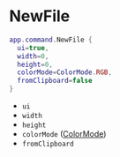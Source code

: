 # NewFile

```lua
app.command.NewFile {
  ui=true,
  width=0,
  height=0,
  colorMode=ColorMode.RGB,
  fromClipboard=false
}
```

* `ui`
* `width`
* `height`
* `colorMode` ([ColorMode](../colormode.md#colormode))
* `fromClipboard`
